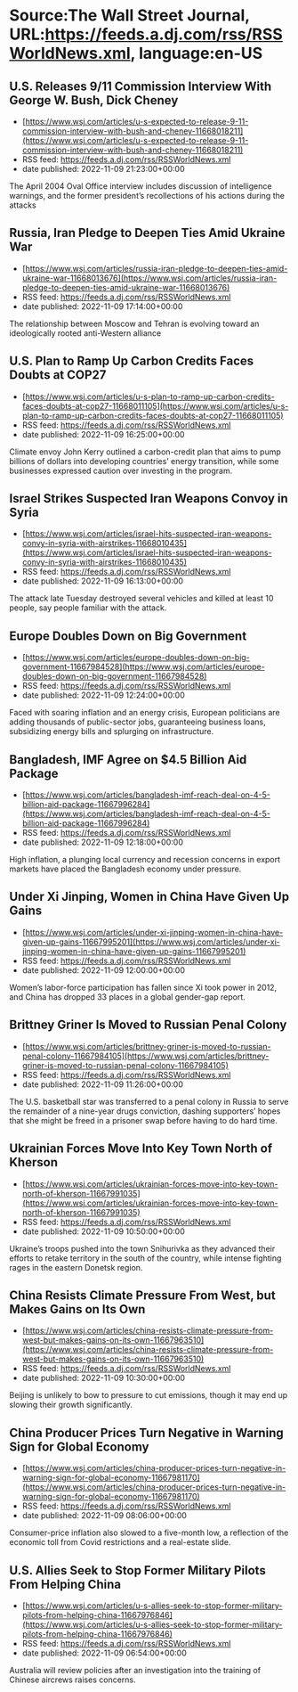 # Source:The Wall Street Journal, URL:https://feeds.a.dj.com/rss/RSSWorldNews.xml, language:en-US

## U.S. Releases 9/11 Commission Interview With George W. Bush, Dick Cheney
 - [https://www.wsj.com/articles/u-s-expected-to-release-9-11-commission-interview-with-bush-and-cheney-11668018211](https://www.wsj.com/articles/u-s-expected-to-release-9-11-commission-interview-with-bush-and-cheney-11668018211)
 - RSS feed: https://feeds.a.dj.com/rss/RSSWorldNews.xml
 - date published: 2022-11-09 21:23:00+00:00

The April 2004 Oval Office interview includes discussion of intelligence warnings, and the former president’s recollections of his actions during the attacks

## Russia, Iran Pledge to Deepen Ties Amid Ukraine War
 - [https://www.wsj.com/articles/russia-iran-pledge-to-deepen-ties-amid-ukraine-war-11668013676](https://www.wsj.com/articles/russia-iran-pledge-to-deepen-ties-amid-ukraine-war-11668013676)
 - RSS feed: https://feeds.a.dj.com/rss/RSSWorldNews.xml
 - date published: 2022-11-09 17:14:00+00:00

The relationship between Moscow and Tehran is evolving toward an ideologically rooted anti-Western alliance

## U.S. Plan to Ramp Up Carbon Credits Faces Doubts at COP27
 - [https://www.wsj.com/articles/u-s-plan-to-ramp-up-carbon-credits-faces-doubts-at-cop27-11668011105](https://www.wsj.com/articles/u-s-plan-to-ramp-up-carbon-credits-faces-doubts-at-cop27-11668011105)
 - RSS feed: https://feeds.a.dj.com/rss/RSSWorldNews.xml
 - date published: 2022-11-09 16:25:00+00:00

Climate envoy John Kerry outlined a carbon-credit plan that aims to pump billions of dollars into developing countries’ energy transition, while some businesses expressed caution over investing in the program.

## Israel Strikes Suspected Iran Weapons Convoy in Syria
 - [https://www.wsj.com/articles/israel-hits-suspected-iran-weapons-convy-in-syria-with-airstrikes-11668010435](https://www.wsj.com/articles/israel-hits-suspected-iran-weapons-convy-in-syria-with-airstrikes-11668010435)
 - RSS feed: https://feeds.a.dj.com/rss/RSSWorldNews.xml
 - date published: 2022-11-09 16:13:00+00:00

The attack late Tuesday destroyed several vehicles and killed at least 10 people, say people familiar with the attack.

## Europe Doubles Down on Big Government
 - [https://www.wsj.com/articles/europe-doubles-down-on-big-government-11667984528](https://www.wsj.com/articles/europe-doubles-down-on-big-government-11667984528)
 - RSS feed: https://feeds.a.dj.com/rss/RSSWorldNews.xml
 - date published: 2022-11-09 12:24:00+00:00

Faced with soaring inflation and an energy crisis, European politicians are adding thousands of public-sector jobs, guaranteeing business loans, subsidizing energy bills and splurging on infrastructure.

## Bangladesh, IMF Agree on $4.5 Billion Aid Package
 - [https://www.wsj.com/articles/bangladesh-imf-reach-deal-on-4-5-billion-aid-package-11667996284](https://www.wsj.com/articles/bangladesh-imf-reach-deal-on-4-5-billion-aid-package-11667996284)
 - RSS feed: https://feeds.a.dj.com/rss/RSSWorldNews.xml
 - date published: 2022-11-09 12:18:00+00:00

High inflation, a plunging local currency and recession concerns in export markets have placed the Bangladesh economy under pressure.

## Under Xi Jinping, Women in China Have Given Up Gains
 - [https://www.wsj.com/articles/under-xi-jinping-women-in-china-have-given-up-gains-11667995201](https://www.wsj.com/articles/under-xi-jinping-women-in-china-have-given-up-gains-11667995201)
 - RSS feed: https://feeds.a.dj.com/rss/RSSWorldNews.xml
 - date published: 2022-11-09 12:00:00+00:00

Women’s labor-force participation has fallen since Xi took power in 2012, and China has dropped 33 places in a global gender-gap report.

## Brittney Griner Is Moved to Russian Penal Colony
 - [https://www.wsj.com/articles/brittney-griner-is-moved-to-russian-penal-colony-11667984105](https://www.wsj.com/articles/brittney-griner-is-moved-to-russian-penal-colony-11667984105)
 - RSS feed: https://feeds.a.dj.com/rss/RSSWorldNews.xml
 - date published: 2022-11-09 11:26:00+00:00

The U.S. basketball star was transferred to a penal colony in Russia to serve the remainder of a nine-year drugs conviction, dashing supporters’ hopes that she might be freed in a prisoner swap before having to do hard time.

## Ukrainian Forces Move Into Key Town North of Kherson
 - [https://www.wsj.com/articles/ukrainian-forces-move-into-key-town-north-of-kherson-11667991035](https://www.wsj.com/articles/ukrainian-forces-move-into-key-town-north-of-kherson-11667991035)
 - RSS feed: https://feeds.a.dj.com/rss/RSSWorldNews.xml
 - date published: 2022-11-09 10:50:00+00:00

Ukraine’s troops pushed into the town Snihurivka as they advanced their efforts to retake territory in the south of the country, while intense fighting rages in the eastern Donetsk region.

## China Resists Climate Pressure From West, but Makes Gains on Its Own
 - [https://www.wsj.com/articles/china-resists-climate-pressure-from-west-but-makes-gains-on-its-own-11667963510](https://www.wsj.com/articles/china-resists-climate-pressure-from-west-but-makes-gains-on-its-own-11667963510)
 - RSS feed: https://feeds.a.dj.com/rss/RSSWorldNews.xml
 - date published: 2022-11-09 10:30:00+00:00

Beijing is unlikely to bow to pressure to cut emissions, though it may end up slowing their growth significantly.

## China Producer Prices Turn Negative in Warning Sign for Global Economy
 - [https://www.wsj.com/articles/china-producer-prices-turn-negative-in-warning-sign-for-global-economy-11667981170](https://www.wsj.com/articles/china-producer-prices-turn-negative-in-warning-sign-for-global-economy-11667981170)
 - RSS feed: https://feeds.a.dj.com/rss/RSSWorldNews.xml
 - date published: 2022-11-09 08:06:00+00:00

Consumer-price inflation also slowed to a five-month low, a reflection of the economic toll from Covid restrictions and a real-estate slide.

## U.S. Allies Seek to Stop Former Military Pilots From Helping China
 - [https://www.wsj.com/articles/u-s-allies-seek-to-stop-former-military-pilots-from-helping-china-11667976846](https://www.wsj.com/articles/u-s-allies-seek-to-stop-former-military-pilots-from-helping-china-11667976846)
 - RSS feed: https://feeds.a.dj.com/rss/RSSWorldNews.xml
 - date published: 2022-11-09 06:54:00+00:00

Australia will review policies after an investigation into the training of Chinese aircrews raises concerns.

